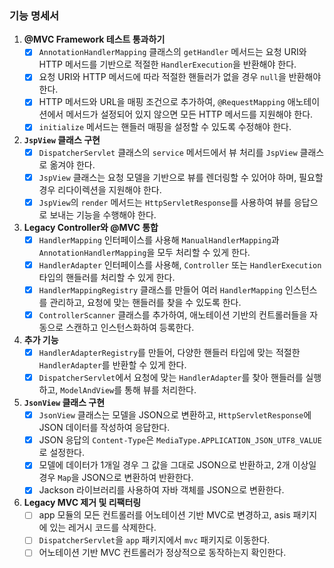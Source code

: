 ### 기능 명세서

1. **@MVC Framework 테스트 통과하기**
    - [x] `AnnotationHandlerMapping` 클래스의 `getHandler` 메서드는 요청 URI와 HTTP 메서드를 기반으로 적절한 `HandlerExecution`을 반환해야 한다.
    - [x] 요청 URI와 HTTP 메서드에 따라 적절한 핸들러가 없을 경우 `null`을 반환해야 한다.
    - [x] HTTP 메서드와 URL을 매핑 조건으로 추가하여, `@RequestMapping` 애노테이션에서 메서드가 설정되어 있지 않으면 모든 HTTP 메서드를 지원해야 한다.
    - [x] `initialize` 메서드는 핸들러 매핑을 설정할 수 있도록 수정해야 한다.

2. **`JspView` 클래스 구현**
    - [x] `DispatcherServlet` 클래스의 `service` 메서드에서 뷰 처리를 `JspView` 클래스로 옮겨야 한다.
    - [x] `JspView` 클래스는 요청 모델을 기반으로 뷰를 렌더링할 수 있어야 하며, 필요할 경우 리다이렉션을 지원해야 한다.
    - [x] `JspView`의 `render` 메서드는 `HttpServletResponse`를 사용하여 뷰를 응답으로 보내는 기능을 수행해야 한다.

3. **Legacy Controller와 @MVC 통합**
    - [x] `HandlerMapping` 인터페이스를 사용해 `ManualHandlerMapping`과 `AnnotationHandlerMapping`을 모두 처리할 수 있게 한다.
    - [x] `HandlerAdapter` 인터페이스를 사용해, `Controller` 또는 `HandlerExecution` 타입의 핸들러를 처리할 수 있게 한다.
    - [x] `HandlerMappingRegistry` 클래스를 만들어 여러 `HandlerMapping` 인스턴스를 관리하고, 요청에 맞는 핸들러를 찾을 수 있도록 한다.
    - [x] `ControllerScanner` 클래스를 추가하여, 애노테이션 기반의 컨트롤러들을 자동으로 스캔하고 인스턴스화하여 등록한다.

4. **추가 기능**
    - [x] `HandlerAdapterRegistry`를 만들어, 다양한 핸들러 타입에 맞는 적절한 `HandlerAdapter`를 반환할 수 있게 한다.
    - [x] `DispatcherServlet`에서 요청에 맞는 `HandlerAdapter`를 찾아 핸들러를 실행하고, `ModelAndView`를 통해 뷰를 처리한다.

5. **`JsonView` 클래스 구현**
    - [x] `JsonView` 클래스는 모델을 JSON으로 변환하고, `HttpServletResponse`에 JSON 데이터를 작성하여 응답한다.
    - [x] JSON 응답의 `Content-Type`은 `MediaType.APPLICATION_JSON_UTF8_VALUE`로 설정한다.
    - [x] 모델에 데이터가 1개일 경우 그 값을 그대로 JSON으로 반환하고, 2개 이상일 경우 `Map`을 JSON으로 변환하여 반환한다.
    - [x] Jackson 라이브러리를 사용하여 자바 객체를 JSON으로 변환한다.

6. **Legacy MVC 제거 및 리팩터링**
    - [ ] app 모듈의 모든 컨트롤러를 어노테이션 기반 MVC로 변경하고, asis 패키지에 있는 레거시 코드를 삭제한다.
    - [ ] `DispatcherServlet`을 `app` 패키지에서 `mvc` 패키지로 이동한다.
    - [ ] 어노테이션 기반 MVC 컨트롤러가 정상적으로 동작하는지 확인한다.
